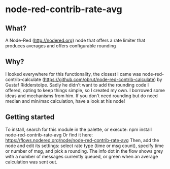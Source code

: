 # node-red-contrib-rate-avg

## What?
A Node-Red (http://nodered.org) node that offers a rate limiter that produces averages and offers configurable rounding

## Why?
I looked everywhere for this functionality, the closest I came was node-red-contrib-calculate (https://github.com/obrut/node-red-contrib-calculate) by Gustaf Ridderstolpe. Sadly he didn't want to add the rounding code I offered, opting to keep things simple, so I created my own. I borrowed some ideas and mechanisms from him. If you don't need rounding but do need median and min/max calculation, have a look at his node!

## Getting started
To install, search for this module in the palette, or execute:
    npm install node-red-contrib-rate-avg
Or find it here: https://flows.nodered.org/node/node-red-contrib-rate-avg
Then, add the node and edit its settings: select rate type (time or msg count), specify time or number of msg, and pick a rounding.
The info dot in the flow shows grey with a number of messages currently queued, or green when an average calculation was sent out.

